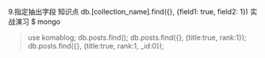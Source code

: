 9.指定抽出字段
知识点
db.[collection_name].find({}, {field1: true, field2: 1})
实战演习
$ mongo
> use komablog;
> db.posts.find();
> db.posts.find({}, {title:true, rank:1});
> db.posts.find({}, {title:true, rank:1, _id:0});
